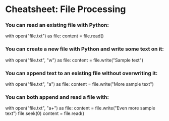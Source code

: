 # Cheatsheet: File Processing

### You can read an existing file with Python:
with open("file.txt") as file:
    content = file.read()

### You can create a new file with Python and write some text on it:
with open("file.txt", "w") as file:
    content = file.write("Sample text")

### You can append text to an existing file without overwriting it:
with open("file.txt", "a") as file:
    content = file.write("More sample text")

### You can both append and read a file with:
with open("file.txt", "a+") as file:
    content = file.write("Even more sample text")
    file.seek(0)
    content = file.read()
